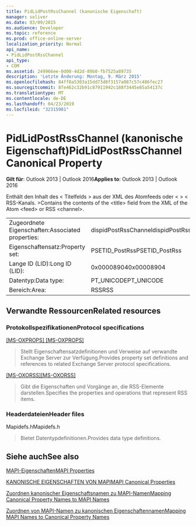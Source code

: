 ```yaml
---
title: PidLidPostRssChannel (kanonische Eigenschaft)
manager: soliver
ms.date: 03/09/2015
ms.audience: Developer
ms.topic: reference
ms.prod: office-online-server
localization_priority: Normal
api_name:
- PidLidPostRssChannel
api_type:
- COM
ms.assetid: 249966ee-0d00-4d2d-89b0-fb7525a89735
description: 'Letzte Änderung: Montag, 9. März 2015'
ms.openlocfilehash: 84ff8a5303a15dd73d8f3157a087c57c486fec27
ms.sourcegitcommit: 8fe462c32b91c87911942c188f3445e85a54137c
ms.translationtype: MT
ms.contentlocale: de-DE
ms.lasthandoff: 04/23/2019
ms.locfileid: "32315981"
---
```

# <a name="pidlidpostrsschannel-canonical-property"></a><span data-ttu-id="463bf-103">PidLidPostRssChannel (kanonische Eigenschaft)</span><span class="sxs-lookup"><span data-stu-id="463bf-103">PidLidPostRssChannel Canonical Property</span></span>

  
  
<span data-ttu-id="463bf-104">**Gilt für**: Outlook 2013 | Outlook 2016</span><span class="sxs-lookup"><span data-stu-id="463bf-104">**Applies to**: Outlook 2013 | Outlook 2016</span></span> 
  
<span data-ttu-id="463bf-105">Enthält den Inhalt des \< Titelfelds \> aus der XML des Atomfeeds oder \< \> \< RSS-Kanals. \></span><span class="sxs-lookup"><span data-stu-id="463bf-105">Contains the contents of the \<title\> field from the XML of the Atom \<feed\> or RSS \<channel\>.</span></span>
  
|||
|:-----|:-----|
|<span data-ttu-id="463bf-106">Zugeordnete Eigenschaften:</span><span class="sxs-lookup"><span data-stu-id="463bf-106">Associated properties:</span></span>  <br/> |<span data-ttu-id="463bf-107">dispidPostRssChannel</span><span class="sxs-lookup"><span data-stu-id="463bf-107">dispidPostRssChannel</span></span>  <br/> |
|<span data-ttu-id="463bf-108">Eigenschaftensatz:</span><span class="sxs-lookup"><span data-stu-id="463bf-108">Property set:</span></span>  <br/> |<span data-ttu-id="463bf-109">PSETID_PostRss</span><span class="sxs-lookup"><span data-stu-id="463bf-109">PSETID_PostRss</span></span>  <br/> |
|<span data-ttu-id="463bf-110">Lange ID (LID):</span><span class="sxs-lookup"><span data-stu-id="463bf-110">Long ID (LID):</span></span>  <br/> |<span data-ttu-id="463bf-111">0x00008904</span><span class="sxs-lookup"><span data-stu-id="463bf-111">0x00008904</span></span>  <br/> |
|<span data-ttu-id="463bf-112">Datentyp:</span><span class="sxs-lookup"><span data-stu-id="463bf-112">Data type:</span></span>  <br/> |<span data-ttu-id="463bf-113">PT_UNICODE</span><span class="sxs-lookup"><span data-stu-id="463bf-113">PT_UNICODE</span></span>  <br/> |
|<span data-ttu-id="463bf-114">Bereich:</span><span class="sxs-lookup"><span data-stu-id="463bf-114">Area:</span></span>  <br/> |<span data-ttu-id="463bf-115">RSS</span><span class="sxs-lookup"><span data-stu-id="463bf-115">RSS</span></span>  <br/> |
   
## <a name="related-resources"></a><span data-ttu-id="463bf-116">Verwandte Ressourcen</span><span class="sxs-lookup"><span data-stu-id="463bf-116">Related resources</span></span>

### <a name="protocol-specifications"></a><span data-ttu-id="463bf-117">Protokollspezifikationen</span><span class="sxs-lookup"><span data-stu-id="463bf-117">Protocol specifications</span></span>

<span data-ttu-id="463bf-118">[[MS-OXPROPS] ](https://msdn.microsoft.com/library/f6ab1613-aefe-447d-a49c-18217230b148%28Office.15%29.aspx)</span><span class="sxs-lookup"><span data-stu-id="463bf-118">[[MS-OXPROPS] ](https://msdn.microsoft.com/library/f6ab1613-aefe-447d-a49c-18217230b148%28Office.15%29.aspx)</span></span>
  
> <span data-ttu-id="463bf-119">Stellt Eigenschaftensatzdefinitionen und Verweise auf verwandte Exchange Server zur Verfügung.</span><span class="sxs-lookup"><span data-stu-id="463bf-119">Provides property set definitions and references to related Exchange Server protocol specifications.</span></span>
    
<span data-ttu-id="463bf-120">[[MS-OXORSS]](https://msdn.microsoft.com/library/53bc9634-0040-4b5a-aecd-29781d826009%28Office.15%29.aspx)</span><span class="sxs-lookup"><span data-stu-id="463bf-120">[[MS-OXORSS]](https://msdn.microsoft.com/library/53bc9634-0040-4b5a-aecd-29781d826009%28Office.15%29.aspx)</span></span>
  
> <span data-ttu-id="463bf-121">Gibt die Eigenschaften und Vorgänge an, die RSS-Elemente darstellen.</span><span class="sxs-lookup"><span data-stu-id="463bf-121">Specifies the properties and operations that represent RSS items.</span></span>
    
### <a name="header-files"></a><span data-ttu-id="463bf-122">Headerdateien</span><span class="sxs-lookup"><span data-stu-id="463bf-122">Header files</span></span>

<span data-ttu-id="463bf-123">Mapidefs.h</span><span class="sxs-lookup"><span data-stu-id="463bf-123">Mapidefs.h</span></span>
  
> <span data-ttu-id="463bf-124">Bietet Datentypdefinitionen.</span><span class="sxs-lookup"><span data-stu-id="463bf-124">Provides data type definitions.</span></span>
    
## <a name="see-also"></a><span data-ttu-id="463bf-125">Siehe auch</span><span class="sxs-lookup"><span data-stu-id="463bf-125">See also</span></span>



[<span data-ttu-id="463bf-126">MAPI-Eigenschaften</span><span class="sxs-lookup"><span data-stu-id="463bf-126">MAPI Properties</span></span>](mapi-properties.md)
  
[<span data-ttu-id="463bf-127">KANONISCHE EIGENSCHAFTEN VON MAPI</span><span class="sxs-lookup"><span data-stu-id="463bf-127">MAPI Canonical Properties</span></span>](mapi-canonical-properties.md)
  
[<span data-ttu-id="463bf-128">Zuordnen kanonischer Eigenschaftsnamen zu MAPI-Namen</span><span class="sxs-lookup"><span data-stu-id="463bf-128">Mapping Canonical Property Names to MAPI Names</span></span>](mapping-canonical-property-names-to-mapi-names.md)
  
[<span data-ttu-id="463bf-129">Zuordnen von MAPI-Namen zu kanonischen Eigenschaftennamen</span><span class="sxs-lookup"><span data-stu-id="463bf-129">Mapping MAPI Names to Canonical Property Names</span></span>](mapping-mapi-names-to-canonical-property-names.md)

